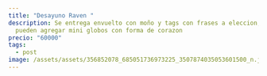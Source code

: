 ```yaml
---
title: "Desayuno Raven "
description: Se entrega envuelto con moño y tags con frases a eleccion, se
  pueden agregar mini globos con forma de corazon
precio: "60000"
tags:
  - post
image: /assets/assets/356852078_685051736973225_3507874035053601500_n.jpg
---
```

